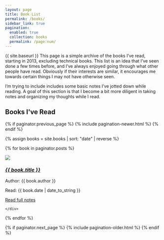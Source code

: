 ```yaml
---
layout: page
title: Book List
permalink: /books/
sidebar_link: true
pagination: 
  enabled: true
  collection: books
  permalink: /page:num/
---
```


<p>
	{{ site.baseurl }}
    	This page is a simple archive of the books I’ve read, starting in 2013, excluding technical books. This list is an idea that I’ve seen done a few times before, and I’ve always enjoyed going through what other people have read. Obviously if their interests are similar, it encourages me towards certain things I may not have otherwise seen.
</p>

<p>
		I’m trying to include includes some basic notes I’ve jotted down while reading. A goal of this section is that I become a bit more diligent in taking notes and organizing my thoughts while I read.
</p>

<h2>Books I've Read</h2>
  {% if paginator.previous_page %}
    {% include pagination-newer.html %}
  {% endif %}

<div class="posts">
  
  {% assign books = site.books | sort: "date" | reverse %}

  {% for book in paginator.posts %}
  <div class="post-teaser book-teaser">
  	<div>
		  <a href="{{ book.url | prepend: site.baseurl }}">
  			    <img class="book-cover book-cover-teaser" src="/wp-content/covers/{{ book.cover }}">
                    </a>
  		</div>
		<div class="book_info">
		  	<div class="book_meta">
			  	<h3><em><a href="{{ book.url | prepend: site.baseurl }}">{{ book.title }}</a></em></h3>
			  	<p>Author: {{ book.author }}</p>
				<p>Read: {{ book.date | date_to_string }}</p> 
			  	<a class="button" href="{{ book.url | prepend: site.baseurl }}">Read full notes</a>
		  	</div>
	  	</div>

  	</div>
  {% endfor %}

  {% if paginator.next_page %}
    {% include pagination-older.html %}
  {% endif %}
 </div>